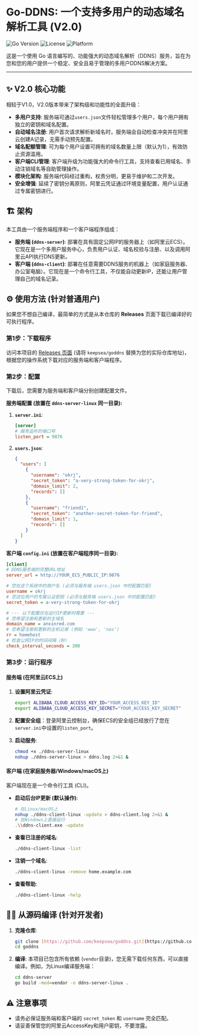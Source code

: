 # Go-DDNS: 一个支持多用户的动态域名解析工具 (V2.0)

![Go Version](https://img.shields.io/badge/Go-1.18+-blue.svg)
![License](https://img.shields.io/badge/license-MIT-green.svg)
![Platform](https://img.shields.io/badge/platform-linux%20%7C%20windows%20%7C%20macos-lightgrey.svg)

这是一个使用 Go 语言编写的、功能强大的动态域名解析（DDNS）服务，旨在为您和您的用户提供一个稳定、安全且易于管理的多用户DDNS解决方案。

---

## ✨ V2.0 核心功能

相较于V1.0，V2.0版本带来了架构级和功能性的全面升级：

- **多用户支持**: 服务端可通过`users.json`文件轻松管理多个用户，每个用户拥有独立的密钥和域名配置。
- **自动域名注册**: 用户首次请求解析新域名时，服务端会自动检查冲突并在阿里云创建A记录，无需手动预先配置。
- **域名配额管理**: 可为每个用户设置可拥有的域名数量上限（默认为1），有效防止资源滥用。
- **客户端CLI管理**: 客户端升级为功能强大的命令行工具，支持查看已用域名、手动注销域名等自助管理操作。
- **模块化架构**: 服务端代码经过重构，权责分明，更易于维护和二次开发。
- **安全增强**: 延续了密钥分离原则，阿里云凭证通过环境变量配置，用户认证通过专属密钥进行。

## 🏗️ 架构

本工具由一个服务端程序和一个客户端程序组成：

- **服务端 (`ddns-server`)**: 部署在具有固定公网IP的服务器上（如阿里云ECS）。它现在是一个多用户服务中心，负责用户认证、域名校验与注册、以及调用阿里云API执行DNS更新。
- **客户端 (`ddns-client`)**: 部署在任意需要DDNS服务的机器上（如家庭服务器、办公室电脑）。它现在是一个命令行工具，不仅能自动更新IP，还能让用户管理自己的域名记录。

## ⚙️ 使用方法 (针对普通用户)

如果您不想自己编译，最简单的方式是从本仓库的 **Releases** 页面下载已编译好的可执行程序。

### 第1步：下载程序

访问本项目的 [Releases 页面](https://github.com/keepsea/goddns/releases) (请将 `keepsea/goddns` 替换为您的实际仓库地址)，根据您的操作系统下载对应的服务端和客户端程序。

### 第2步：配置

下载后，您需要为服务端和客户端分别创建配置文件。

**服务端配置 (放置在 `ddns-server-linux` 同一目录):**

1.  **`server.ini`**:
    ```ini
    [server]
    # 服务监听的端口号
    listen_port = 9876
    ```

2.  **`users.json`**:
    ```json
    {
      "users": [
        {
          "username": "okrj",
          "secret_token": "a-very-strong-token-for-okrj",
          "domain_limit": 2,
          "records": []
        },
        {
          "username": "friend1",
          "secret_token": "another-secret-token-for-friend",
          "domain_limit": 1,
          "records": []
        }
      ]
    }
    ```

**客户端 `config.ini` (放置在客户端程序同一目录):**
```ini
[client]
# DDNS服务端的完整URL地址
server_url = http://YOUR_ECS_PUBLIC_IP:9876

# 您在这个系统中的用户名 (必须与服务端 users.json 中的配置匹配)
username = okrj
# 您这位用户的专属认证密钥 (必须与服务端 users.json 中的配置匹配)
secret_token = a-very-strong-token-for-okrj

# --- 以下配置仅在运行IP更新时需要 ---
# 您希望注册和更新的主域名
domain_name = anxinred.com
# 您希望注册和更新的主机记录 (例如 'www', 'nas')
rr = homehost
# 检查公网IP的时间间隔（秒）
check_interval_seconds = 300
```

### 第3步：运行程序

#### 服务端 (在阿里云ECS上)
1.  **设置阿里云凭证**:
    ```bash
    export ALIBABA_CLOUD_ACCESS_KEY_ID="YOUR_ACCESS_KEY_ID"
    export ALIBABA_CLOUD_ACCESS_KEY_SECRET="YOUR_ACCESS_KEY_SECRET"
    ```

2.  **配置安全组**：登录阿里云控制台，确保ECS的安全组已经放行了您在`server.ini`中设置的`listen_port`。

3.  **启动服务**:
    ```bash
    chmod +x ./ddns-server-linux
    nohup ./ddns-server-linux > ddns.log 2>&1 &
    ```

#### 客户端 (在家庭服务器/Windows/macOS上)
客户端现在是一个命令行工具 (CLI)。

* **启动后台IP更新 (默认操作)**:
    ```bash
    # 在Linux/macOS上
    nohup ./ddns-client-linux -update > ddns-client.log 2>&1 &
    # 在Windows上直接运行
    .\\ddns-client.exe -update
    ```
* **查看已注册的域名**:
    ```bash
    ./ddns-client-linux -list
    ```
* **注销一个域名**:
    ```bash
    ./ddns-client-linux -remove home.example.com
    ```
* **查看帮助**:
    ```bash
    ./ddns-client-linux -help
    ```

## 👨‍💻 从源码编译 (针对开发者)

1.  **克隆仓库**:
    ```bash
    git clone [https://github.com/keepsea/goddns.git](https://github.com/keepsea/goddns.git)
    cd goddns
    ```

2.  **编译**:
    本项目已包含所有依赖 (`vendor`目录)，您无需下载任何东西，可以直接编译。例如，为Linux编译服务端：
    ```bash
    cd ddns-server
    go build -mod=vendor -o ddns-server-linux .
    ```

## ⚠️ 注意事项
- 请务必保证服务端和客户端的 `secret_token` 和 `username` 完全匹配。
- 请妥善保管您的阿里云AccessKey和用户密钥，不要泄露。
